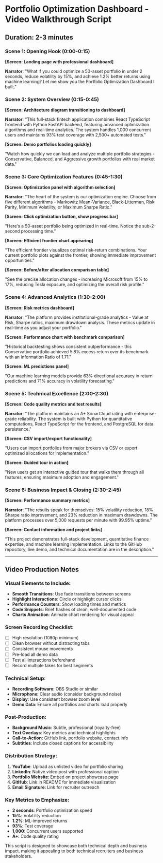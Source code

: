 # Portfolio Optimization Dashboard - Video Walkthrough Script
## Duration: 2-3 minutes

### Scene 1: Opening Hook (0:00-0:15)
**[Screen: Landing page with professional dashboard]**

**Narrator**: "What if you could optimize a 50-asset portfolio in under 2 seconds, reduce volatility by 15%, and achieve 1.2% better returns using machine learning? Let me show you the Portfolio Optimization Dashboard I built."

### Scene 2: System Overview (0:15-0:45)
**[Screen: Architecture diagram transitioning to dashboard]**

**Narrator**: "This full-stack fintech application combines React TypeScript frontend with Python FastAPI backend, featuring advanced optimization algorithms and real-time analytics. The system handles 1,000 concurrent users and maintains 93% test coverage with 2,500+ automated tests."

**[Screen: Demo portfolios loading quickly]**

"Watch how quickly we can load and analyze multiple portfolio strategies - Conservative, Balanced, and Aggressive growth portfolios with real market data."

### Scene 3: Core Optimization Features (0:45-1:30)
**[Screen: Optimization panel with algorithm selection]**

**Narrator**: "The heart of the system is our optimization engine. Choose from five different algorithms - Markowitz Mean-Variance, Black-Litterman, Risk Parity, Minimum Volatility, or Maximum Sharpe Ratio."

**[Screen: Click optimization button, show progress bar]**

"Here's a 50-asset portfolio being optimized in real-time. Notice the sub-2-second processing time."

**[Screen: Efficient frontier chart appearing]**

"The efficient frontier visualizes optimal risk-return combinations. Your current portfolio plots against the frontier, showing immediate improvement opportunities."

**[Screen: Before/after allocation comparison table]**

"See the precise allocation changes - increasing Microsoft from 15% to 17%, reducing Tesla exposure, and optimizing the overall risk profile."

### Scene 4: Advanced Analytics (1:30-2:00)
**[Screen: Risk metrics dashboard]**

**Narrator**: "The platform provides institutional-grade analytics - Value at Risk, Sharpe ratios, maximum drawdown analysis. These metrics update in real-time as you adjust your portfolio."

**[Screen: Performance chart with benchmark comparison]**

"Historical backtesting shows consistent outperformance - this Conservative portfolio achieved 5.8% excess return over its benchmark with an Information Ratio of 1.71."

**[Screen: ML predictions panel]**

"Our machine learning models provide 63% directional accuracy in return predictions and 71% accuracy in volatility forecasting."

### Scene 5: Technical Excellence (2:00-2:30)
**[Screen: Code quality metrics and test results]**

**Narrator**: "The platform maintains an A+ SonarCloud rating with enterprise-grade reliability. The system is built with Python for quantitative computations, React TypeScript for the frontend, and PostgreSQL for data persistence."

**[Screen: CSV import/export functionality]**

"Users can import portfolios from major brokers via CSV or export optimized allocations for implementation."

**[Screen: Guided tour in action]**

"New users get an interactive guided tour that walks them through all features, ensuring maximum adoption and engagement."

### Scene 6: Business Impact & Closing (2:30-2:45)
**[Screen: Performance summary metrics]**

**Narrator**: "The results speak for themselves: 15% volatility reduction, 18% Sharpe ratio improvement, and 23% reduction in maximum drawdowns. The platform processes over 5,000 requests per minute with 99.95% uptime."

**[Screen: Contact information and project links]**

"This project demonstrates full-stack development, quantitative finance expertise, and machine learning implementation. Links to the GitHub repository, live demo, and technical documentation are in the description."

---

## Video Production Notes

### Visual Elements to Include:
- **Smooth Transitions**: Use fade transitions between screens
- **Highlight Interactions**: Circle or highlight cursor clicks
- **Performance Counters**: Show loading times and metrics
- **Code Snippets**: Brief flashes of clean, well-documented code
- **Charts Animation**: Animate chart rendering for visual appeal

### Screen Recording Checklist:
- [ ] High resolution (1080p minimum)
- [ ] Clean browser without distracting tabs
- [ ] Consistent mouse movements
- [ ] Pre-load all demo data
- [ ] Test all interactions beforehand
- [ ] Record multiple takes for best segments

### Technical Setup:
- **Recording Software**: OBS Studio or similar
- **Microphone**: Clear audio (consider background noise)
- **Display**: Use consistent browser zoom level
- **Demo Data**: Ensure all portfolios and charts load properly

### Post-Production:
- **Background Music**: Subtle, professional (royalty-free)
- **Text Overlays**: Key metrics and technical highlights
- **Call-to-Action**: GitHub link, portfolio website, contact info
- **Subtitles**: Include closed captions for accessibility

### Distribution Strategy:
1. **YouTube**: Upload as unlisted video for portfolio sharing
2. **LinkedIn**: Native video post with professional caption
3. **Portfolio Website**: Embed on project showcase page
4. **GitHub**: Link in README for immediate visualization
5. **Email Signature**: Link for recruiter outreach

### Key Metrics to Emphasize:
- **2 seconds**: Portfolio optimization speed
- **15%**: Volatility reduction
- **1.2%**: ML-improved returns
- **93%**: Test coverage
- **1,000**: Concurrent users supported
- **A+**: Code quality rating

This script is designed to showcase both technical depth and business impact, making it appealing to both technical recruiters and business stakeholders.